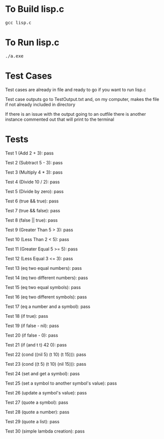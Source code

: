 # To Build lisp.c
<pre>
gcc lisp.c
</pre>

# To Run lisp.c
<pre>
./a.exe
</pre>


# Test Cases
Test cases are already in file and ready to go if you want to run lisp.c

Test case outputs go to TestOutput.txt and, on my computer, makes the file if not already included in directory

If there is an issue with the output going to an outfile there is another instance commented out that will print to the terminal

# Tests
Test 1 (Add 2 + 3): pass

Test 2 (Subtract 5 - 3): pass

Test 3 (Multiply 4 * 3): pass

Test 4 (Divide 10 / 2): pass

Test 5 (Divide by zero): pass

Test 6 (true && true): pass

Test 7 (true && false): pass

Test 8 (false || true): pass

Test 9 (Greater Than 5 > 3): pass

Test 10 (Less Than 2 < 5): pass

Test 11 (Greater Equal 5 >= 5): pass

Test 12 (Less Equal 3 <= 3): pass

Test 13 (eq two equal numbers): pass

Test 14 (eq two different numbers): pass

Test 15 (eq two equal symbols): pass

Test 16 (eq two different symbols): pass

Test 17 (eq a number and a symbol): pass

Test 18 (if true): pass

Test 19 (if false - nil): pass

Test 20 (if false - 0): pass

Test 21 (if (and t t) 42 0): pass

Test 22 (cond ((nil 5) (t 10) (t 15))): pass

Test 23 (cond ((t 5) (t 10) (nil 15))): pass

Test 24 (set and get a symbol): pass

Test 25 (set a symbol to another symbol's value): pass

Test 26 (update a symbol's value): pass

Test 27 (quote a symbol): pass

Test 28 (quote a number): pass

Test 29 (quote a list): pass

Test 30 (simple lambda creation): pass
